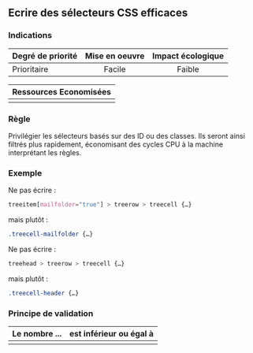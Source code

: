 ## Ecrire des sélecteurs CSS efficaces
### Indications
| Degré de priorité |      Mise en oeuvre       |  Impact écologique    | 
|-------------------|:-------------------------:|:---------------------:|
| Prioritaire       |    Facile                 |   Faible              | 


|Ressources Economisées                                      |
|:----------------------------------------------------------:|
|    |

### Règle
Privilégier les sélecteurs basés sur des ID ou des classes. Ils seront ainsi filtrés plus rapidement, économisant des cycles CPU à la machine interprétant les règles.

### Exemple
Ne pas écrire :
```css
treeitem[mailfolder="true"] > treerow > treecell {…}
```
mais plutôt :
```css
.treecell-mailfolder {…}
```

Ne pas écrire :
```css
treehead > treerow > treecell {…}
```
mais plutôt :
```css
.treecell-header {…}
```

### Principe de validation

| Le nombre ...     | est inférieur ou égal à   |  
|-------------------|:-------------------------:|
|   |   |

